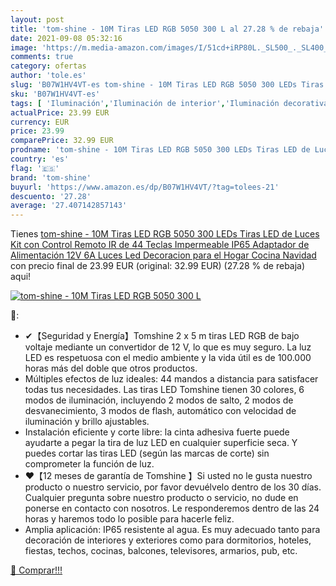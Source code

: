 ```yaml
---
layout: post
title: 'tom-shine - 10M Tiras LED RGB 5050 300 L al 27.28 % de rebaja'
date: 2021-09-08 05:32:16
image: 'https://m.media-amazon.com/images/I/51cd+iRP80L._SL500_._SL400_.jpg'
comments: true
category: ofertas
author: 'tole.es'
slug: 'B07W1HV4VT-es tom-shine - 10M Tiras LED RGB 5050 300 LEDs Tiras LED de...'
sku: 'B07W1HV4VT-es'
tags: [ 'Iluminación','Iluminación de interior','Iluminación decorativa y para usos específicos de interior','Tiras LED de interior','navidad','tom-shine', ]
actualPrice: 23.99 EUR
currency: EUR
price: 23.99
comparePrice: 32.99 EUR
prodname: 'tom-shine - 10M Tiras LED RGB 5050 300 LEDs Tiras LED de Luces Kit con Control Remoto IR de 44 Teclas Impermeable IP65 Adaptador de Alimentación 12V 6A Luces Led Decoracion para el Hogar Cocina Navidad'
country: 'es'
flag: '🇪🇸'
brand: 'tom-shine'
buyurl: 'https://www.amazon.es/dp/B07W1HV4VT/?tag=tolees-21'
descuento: '27.28'
average: '27.407142857143'
---
```


Tienes [tom-shine - 10M Tiras LED RGB 5050 300 LEDs Tiras LED de Luces Kit con Control Remoto IR de 44 Teclas Impermeable IP65 Adaptador de Alimentación 12V 6A Luces Led Decoracion para el Hogar Cocina Navidad](https://www.amazon.es/dp/B07W1HV4VT/?tag=tolees-21) con precio final de  23.99 EUR (original: 32.99 EUR) (27.28 %  de rebaja) aqui!

[![tom-shine - 10M Tiras LED RGB 5050 300 L](https://m.media-amazon.com/images/I/51cd+iRP80L._SL500_._SL400_.jpg)](https://www.amazon.es/dp/B07W1HV4VT/?tag=tolees-21)

🔎:

- ✔【Seguridad y Energía】Tomshine 2 x 5 m tiras LED RGB de bajo voltaje mediante un convertidor de 12 V, lo que es muy seguro. La luz LED es respetuosa con el medio ambiente y la vida útil es de 100.000 horas más del doble que otros productos.
- Múltiples efectos de luz ideales: 44 mandos a distancia para satisfacer todas tus necesidades. Las tiras LED Tomshine tienen 30 colores, 6 modos de iluminación, incluyendo 2 modos de salto, 2 modos de desvanecimiento, 3 modos de flash, automático con velocidad de iluminación y brillo ajustables.
- Instalación eficiente y corte libre: la cinta adhesiva fuerte puede ayudarte a pegar la tira de luz LED en cualquier superficie seca. Y puedes cortar las tiras LED (según las marcas de corte) sin comprometer la función de luz.
- ❤【12 meses de garantía de Tomshine 】Si usted no le gusta nuestro producto o nuestro servicio, por favor devuélvelo dentro de los 30 días. Cualquier pregunta sobre nuestro producto o servicio, no dude en ponerse en contacto con nosotros. Le responderemos dentro de las 24 horas y haremos todo lo posible para hacerle feliz.
- Amplia aplicación: IP65 resistente al agua. Es muy adecuado tanto para decoración de interiores y exteriores como para dormitorios, hoteles, fiestas, techos, cocinas, balcones, televisores, armarios, pub, etc.

[🛒 Comprar!!!](https://www.amazon.es/dp/B07W1HV4VT/?tag=tolees-21)
